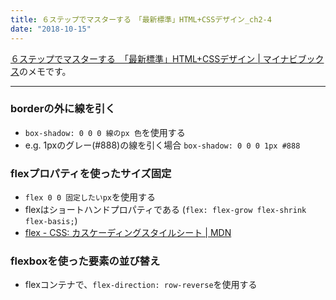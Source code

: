 ```yaml
---
title: ６ステップでマスターする　「最新標準」HTML+CSSデザイン_ch2-4
date: "2018-10-15"
---
```


[６ステップでマスターする　「最新標準」HTML+CSSデザイン | マイナビブックス](https://book.mynavi.jp/supportsite/detail/9784839960223.html)のメモです。

---

### borderの外に線を引く
- `box-shadow: 0 0 0 線のpx 色`を使用する
- e.g. 1pxのグレー(#888)の線を引く場合 `box-shadow: 0 0 0 1px #888`

### flexプロパティを使ったサイズ固定
- `flex 0 0 固定したいpx`を使用する
- flexはショートハンドプロパティである (`flex: flex-grow flex-shrink flex-basis;`)
- [flex - CSS: カスケーディングスタイルシート | MDN](https://developer.mozilla.org/ja/docs/Web/CSS/flex)

### flexboxを使った要素の並び替え
- flexコンテナで、`flex-direction: row-reverse`を使用する
